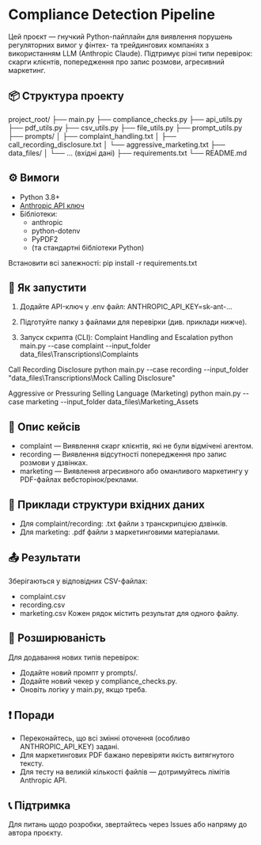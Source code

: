 # Compliance Detection Pipeline

Цей проєкт — гнучкий Python-пайплайн для виявлення порушень регуляторних вимог у фінтех- та трейдингових компаніях з використанням LLM (Anthropic Claude). Підтримує різні типи перевірок: скарги клієнтів, попередження про запис розмови, агресивний маркетинг.



## 📦 Структура проекту

project_root/
├── main.py
├── compliance_checks.py
├── api_utils.py
├── pdf_utils.py
├── csv_utils.py
├── file_utils.py
├── prompt_utils.py
├── prompts/
│ ├── complaint_handling.txt
│ ├── call_recording_disclosure.txt
│ └── aggressive_marketing.txt
├── data_files/
│ └── ... (вхідні дані)
├── requirements.txt
└── README.md


## ⚙️ Вимоги

- Python 3.8+
- [Anthropic API ключ](https://console.anthropic.com/)
- Бібліотеки:
    - anthropic
    - python-dotenv
    - PyPDF2
    - (та стандартні бібліотеки Python)

Встановити всі залежності:
pip install -r requirements.txt 


## 🚀 Як запустити

1. Додайте API-ключ у .env файл:
ANTHROPIC_API_KEY=sk-ant-...

2. Підготуйте папку з файлами для перевірки (див. приклади нижче).

3. Запуск скрипта (CLI):
Complaint Handling and Escalation
python main.py --case complaint --input_folder data_files\Transcriptions\Complaints

Call Recording Disclosure
python main.py --case recording --input_folder "data_files\Transcriptions\Mock Calling Disclosure"

Aggressive or Pressuring Selling Language (Marketing)
python main.py --case marketing --input_folder data_files\Marketing_Assets


## 📄 Опис кейсів
- complaint — Виявлення скарг клієнтів, які не були відмічені агентом.
- recording — Виявлення відсутності попередження про запис розмови у дзвінках.
- marketing — Виявлення агресивного або оманливого маркетингу у PDF-файлах вебсторінок/реклами.


## 📝 Приклади структури вхідних даних
- Для complaint/recording: .txt файли з транскрипцією дзвінків.
- Для marketing: .pdf файли з маркетинговими матеріалами.


## 📤 Результати
Зберігаються у відповідних CSV-файлах:
- complaint.csv
- recording.csv
- marketing.csv
Кожен рядок містить результат для одного файлу.


## 🧩 Розширюваність
Для додавання нових типів перевірок:
- Додайте новий промпт у prompts/.
- Додайте новий чекер у compliance_checks.py.
- Оновіть логіку у main.py, якщо треба.


## ❗ Поради
- Переконайтесь, що всі змінні оточення (особливо ANTHROPIC_API_KEY) задані.
- Для маркетингових PDF бажано перевіряти якість витягнутого тексту.
- Для тесту на великій кількості файлів — дотримуйтесь лімітів Anthropic API.


##  📞 Підтримка
Для питань щодо розробки, звертайтесь через Issues або напряму до автора проєкту.